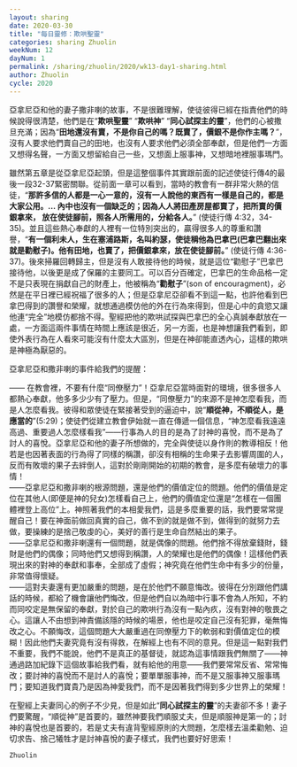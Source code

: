 ```yaml
---
layout: sharing
date: 2020-03-30
title: "每日靈修：欺哄聖靈"
categories: sharing Zhuolin
weekNum: 12
dayNum: 1
permalink: /sharing/zhuolin/2020/wk13-day1-sharing.html
author: Zhuolin
cycle: 2020
---
```


亞拿尼亞和他的妻子撒非喇的故事，不是很難理解，使徒彼得已經在指責他們的時候說得很清楚，他們是在“**欺哄聖靈**” “**欺哄神**” “**同心試探主的靈**”，他們的心被撒旦充滿；因為“**田地還沒有賣，不是你自己的嗎？既賣了，價銀不是你作主嗎？**”，沒有人要求他們賣自己的田地，也沒有人要求他們必須全部奉獻，但是他們一方面又想得名聲，一方面又想留給自己一些，又想面上服事神，又想暗地裡服事瑪門。  

雖然第五章是從亞拿尼亞起頭，但是這整個事件其實跟前面的記述使徒行傳4的最後一段32-37緊密關聯。從前面一章可以看到，當時的教會有一群非常火熱的信徒，“**那許多信的人都是一心一意的，沒有一人說他的東西有一樣是自己的，都是大家公用。... 內中也沒有一個缺乏的；因為人人將田產房屋都賣了，把所賣的價銀拿來， 放在使徒腳前，照各人所需用的，分給各人。**” (使徒行傳 4:32，34-35)。並且這些熱心奉獻的人裡有一位特別突出的，贏得很多人的尊重和讚譽，“**有一個利未人，生在塞浦路斯，名叫約瑟，使徒稱他為巴拿巴(巴拿巴翻出來就是勸慰子)。他有田地，也賣了，把價銀拿來，放在使徒腳前。**” (使徒行傳 4:36-37)。後來掃羅回轉歸主，但是沒有人敢接待他的時候，就是這位“勸慰子”巴拿巴接待他，以後更是成了保羅的主要同工。可以百分百確定，巴拿巴的生命品格一定不是只表現在捐獻自己的財產上，他被稱為“**勸慰子**”(son of encouragment)，必然是在平日裡已經祝福了很多的人；但是亞拿尼亞卻看不到這一點，也許他看到巴拿巴得到的讚譽和榮耀，就想通過模仿他的外在行為來得到，但是心中的貪慾又讓他連“完全”地模仿都捨不得。聖經把他的欺哄試探與巴拿巴的全心真誠奉獻放在一處，一方面這兩件事情在時間上應該是很近，另一方面，也是神想讓我們看到，即使外表行為在人看來可能沒有什麼太大區別，但是在神卻能直透內心，這樣的欺哄是神極為厭惡的。  

亞拿尼亞和撒非喇的事件給我們的提醒：  

—— 在教會裡，不要有什麼“同僚壓力”！亞拿尼亞當時面對的環境，很多很多人都熱心奉獻，他多多少少有了壓力。但是，“同僚壓力”的來源不是神怎麼看我，而是人怎麼看我。彼得和眾使徒在緊接著受到的逼迫中，說“**順從神，不順從人，是應當的**”(5:29)；使徒們從建立教會伊始就一直在傳遞一個信息，“神怎麼看我遠遠高過、重要過人怎麼樣看我”——行事為人的目的是為了討神的喜悅，而不是為了討人的喜悅。亞拿尼亞和他的妻子所想做的，完全與使徒以身作則的教導相反！他若是也因著表面的行為得了同樣的稱讚，卻沒有相稱的生命果子去影響周圍的人，反而有敗壞的果子去絆倒人，這對於剛剛開始的初期的教會，是多麼有破壞力的事情！  
——亞拿尼亞和撒非喇的根源問題，還是他們的價值定位的問題。他們的價值是定位在其他人(即便是神的兒女)怎樣看自己上，他們的價值定位還是“怎樣在一個團體裡登上高位”上。神照著我們的本相愛我們，這是多麼重要的話，我們要常常提醒自己！要在神面前做回真實的自己，做不到的就是做不到，做得到的就努力去做，要操練的是捨己敬虔的心，美好的善行是生命自然結出的果子。  
——亞拿尼亞和撒非喇還有一個問題，就是偶像的問題。他們捨不得放棄錢財，錢財是他們的偶像；同時他們又想得到稱讚，人的榮耀也是他們的偶像！這樣他們表現出來的對神的奉獻和事奉，全部成了虛假；神究竟在他們生命中有多少的份量，非常值得懷疑。  
——這對夫妻還有更加嚴重的問題，是在於他們不願意悔改。彼得在分別跟他們講話的時候，都給了機會讓他們悔改，但是他們自以為暗中行事不會為人所知，不約而同咬定是無保留的奉獻，對於自己的欺哄行為沒有一點內疚，沒有對神的敬畏之心。這讓人不由想到神責備該隱的時候的場景，他也是咬定自己沒有犯罪，毫無悔改之心。不願悔改，這個問題大大嚴重過在同僚壓力下的軟弱和對價值定位的模糊！因此他們夫妻究竟有沒有得救，在解經上也有不同的意見。但是這一點對我們不重要，我們不能說，他們不是真正的基督徒，就認為這事情跟我們無關了——神通過路加紀錄下這個故事給我們看，就有給他的用意——我們要常常反省、常常悔改；要討神的喜悅而不是討人的喜悅；要單單服事神，而不是又服事神又服事瑪門；要知道我們寶貴乃是因為神愛我們，而不是因著我們得到多少世界上的榮耀！  

在聖經上夫妻同心的例子不少見，但是如此“**同心試探主的靈**”的夫妻卻不多！妻子們要驚醒，“順從神”是首要的，雖然神要我們順服丈夫，但是順服神是第一的；討神的喜悅也是首要的，若是丈夫有違背聖經原則的大問題，怎麼樣去溫柔勸勉、迫切求告、捨己犧牲才是討神喜悅的妻子樣式，我們也要好好思索！  

`Zhuolin`  

